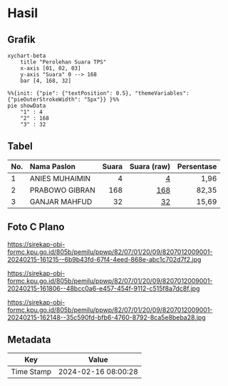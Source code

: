 # Hasil

## Grafik

```mermaid
xychart-beta
    title "Perolehan Suara TPS"
    x-axis [01, 02, 03]
    y-axis "Suara" 0 --> 168
    bar [4, 168, 32]
```

```mermaid
%%{init: {"pie": {"textPosition": 0.5}, "themeVariables": {"pieOuterStrokeWidth": "5px"}} }%%
pie showData
    "1" : 4
    "2" : 168
    "3" : 32
```

## Tabel

| No. | Nama Paslon    | Suara | Suara (raw) | Persentase |
|:--- |:-------------- | -----:| -----------:| ----------:|
| 1   | ANIES MUHAIMIN | 4     | [4][p-1]    | 1,96       |
| 2   | PRABOWO GIBRAN | 168   | [168][p-2]  | 82,35      |
| 3   | GANJAR MAHFUD  | 32    | [32][p-3]   | 15,69      |


[p-1]: https://github.com/gigit-pemilu/pemilu-2024-82-maluku-utara/blob/main/pilpres/hitung-suara/sub/82-maluku-utara/sub/07-pulau-morotai/sub/01-morotai-selatan/sub/2009-sabatai-baru/sub/001-tps/sub/paslon-1.txt
[p-2]: https://github.com/gigit-pemilu/pemilu-2024-82-maluku-utara/blob/main/pilpres/hitung-suara/sub/82-maluku-utara/sub/07-pulau-morotai/sub/01-morotai-selatan/sub/2009-sabatai-baru/sub/001-tps/sub/paslon-2.txt
[p-3]: https://github.com/gigit-pemilu/pemilu-2024-82-maluku-utara/blob/main/pilpres/hitung-suara/sub/82-maluku-utara/sub/07-pulau-morotai/sub/01-morotai-selatan/sub/2009-sabatai-baru/sub/001-tps/sub/paslon-3.txt

## Foto C Plano

https://sirekap-obj-formc.kpu.go.id/805b/pemilu/ppwp/82/07/01/20/09/8207012009001-20240215-161215--6b9b43fd-67f4-4eed-868e-abc1c702d7f2.jpg

https://sirekap-obj-formc.kpu.go.id/805b/pemilu/ppwp/82/07/01/20/09/8207012009001-20240215-161806--48bcc0a6-e457-454f-9112-c515f8a7dc8f.jpg

https://sirekap-obj-formc.kpu.go.id/805b/pemilu/ppwp/82/07/01/20/09/8207012009001-20240215-162148--35c590fd-bfb6-4760-8792-8ca5e8beba28.jpg


## Metadata

| Key        | Value               |
| ---------- | ------------------- |
| Time Stamp | 2024-02-16 08:00:28 |



